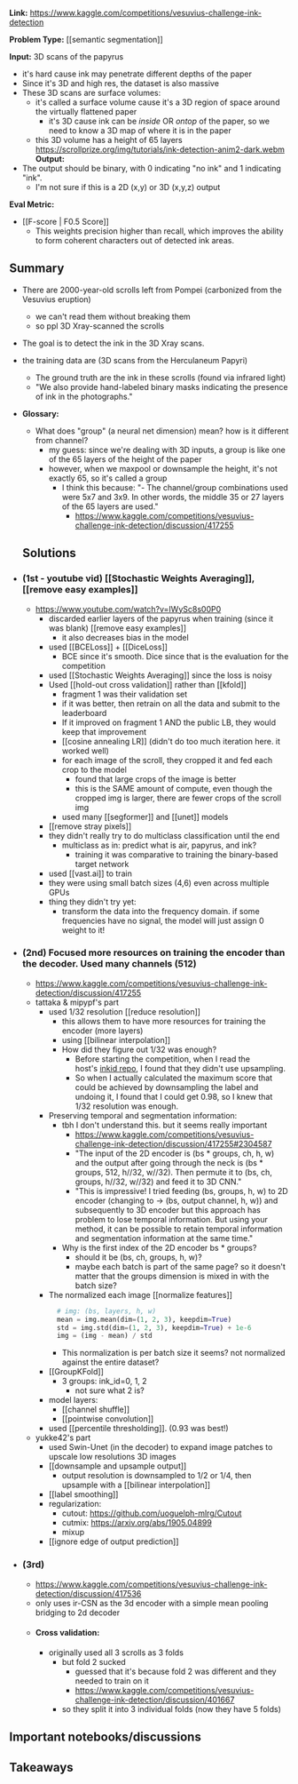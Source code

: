 **Link:** https://www.kaggle.com/competitions/vesuvius-challenge-ink-detection

**Problem Type:** [[semantic segmentation]]

**Input:** 3D scans of the papyrus
- it's hard cause ink may penetrate different depths of the paper
- Since it's 3D and high res, the dataset is also massive
- These 3D scans are surface volumes:
	- it's called a surface volume cause it's a 3D region of space around the virtually flattened paper
		- it's 3D cause ink can be *inside* OR *ontop* of the paper, so we need to know a 3D map of where it is in the paper
	- this 3D volume has a height of 65 layers
	https://scrollprize.org/img/tutorials/ink-detection-anim2-dark.webm
**Output:** 
- The output should be binary, with 0 indicating "no ink" and 1 indicating "ink".
	- I'm not sure if this is a 2D (x,y) or 3D (x,y,z) output

**Eval Metric:**
- [[F-score | F0.5 Score]]
	- This weights precision higher than recall, which improves the ability to form coherent characters out of detected ink areas.
## Summary
- There are 2000-year-old scrolls left from Pompei (carbonized from the Vesuvius eruption)
	- we can't read them without breaking them
	- so ppl 3D Xray-scanned the scrolls
- The goal is to detect the ink in the 3D Xray scans.
- the training data are (3D scans from the Herculaneum Papyri)
	- The ground truth are the ink in these scrolls (found via infrared light)
	- "We also provide hand-labeled binary masks indicating the presence of ink in the photographs."
- **Glossary:**
	- What does "group" (a neural net dimension) mean? how is it different from channel?
		- my guess: since we're dealing with 3D inputs, a group is like one of the 65 layers of the height of the paper
		- however, when we maxpool or downsample the height, it's not exactly 65, so it's called a group
			- I think this because: "- The channel/group combinations used were 5x7 and 3x9. In other words, the middle 35 or 27 layers of the 65 layers are used."
				- https://www.kaggle.com/competitions/vesuvius-challenge-ink-detection/discussion/417255
	## Solutions

- ### (1st - youtube vid) [[Stochastic Weights Averaging]], [[remove easy examples]]
	- https://www.youtube.com/watch?v=IWySc8s00P0
		- discarded earlier layers of the papyrus when training (since it was blank) [[remove easy examples]]
			- it also decreases bias in the model
		- used [[BCELoss]] + [[DiceLoss]]
			- BCE since it's smooth. Dice since that is the evaluation for the competition
		- used [[Stochastic Weights Averaging]] since the loss is noisy
		- Used [[hold-out cross validation]] rather than [[kfold]]
			- fragment 1 was their validation set
			- if it was better, then retrain on all the data and submit to the leaderboard
			- If it improved on fragment 1 AND the public LB, they would keep that improvement
			- [[cosine annealing LR]] (didn't do too much iteration here. it worked well)
			- for each image of the scroll, they cropped it and fed each crop to the model
				- found that large crops of the image is better
				- this is the SAME amount of compute, even though the cropped img is larger, there are fewer crops of the scroll img
			- used many [[segformer]] and [[unet]] models
		- [[remove stray pixels]]
		- they didn't really try to do multiclass classification until the end
			- multiclass as in: predict what is air, papyrus, and ink?
				- training it was comparative to training the binary-based target network
		- used [[vast.ai]] to train
		- they were using small batch sizes (4,6) even across multiple GPUs
		- thing they didn't try yet:
			- transform the data into the frequency domain. if some frequencies have no signal, the model will just assign 0 weight to it!
- ### (2nd) Focused more resources on training the encoder than the decoder. Used many channels (512)
	- https://www.kaggle.com/competitions/vesuvius-challenge-ink-detection/discussion/417255
	- tattaka & mipypf's part
		- used 1/32 resolution [[reduce resolution]]
			- this allows them to have more resources for training the encoder (more layers)
			- using [[bilinear interpolation]]
			- How did they figure out 1/32 was enough?
				- Before starting the competition, when I read the host's [inkid repo](https://github.com/educelab/ink-id/blob/develop/inkid/scripts/train_and_predict.py#L134), I found that they didn't use upsampling.  
				- So when I actually calculated the maximum score that could be achieved by downsampling the label and undoing it, I found that I could get 0.98, so I knew that 1/32 resolution was enough.
		- Preserving temporal and segmentation information:
			- tbh I don't understand this. but it seems really important
				- https://www.kaggle.com/competitions/vesuvius-challenge-ink-detection/discussion/417255#2304587
				- "The input of the 2D encoder is (bs * groups, ch, h, w) and the output after going through the neck is (bs * groups, 512, h//32, w//32). Then permute it to (bs, ch, groups, h//32, w//32) and feed it to 3D CNN."
				- "This is impressive!  I tried feeding (bs, groups, h, w) to 2D encoder (changing to -> (bs, output channel, h, w)) and subsequently to 3D encoder but this approach has problem to lose temporal information. But using your method, it can be possible to retain temporal information and segmentation information at the same time."
			- Why is the first index of the 2D encoder bs * groups?
				- should it be (bs, ch, groups, h, w)?
				- maybe each batch is part of the same page? so it doesn't matter that the groups dimension is mixed in with the batch size?
		- The normalized each image [[normalize features]]
			```python
			  # img: (bs, layers, h, w)
			  mean = img.mean(dim=(1, 2, 3), keepdim=True)
			  std = img.std(dim=(1, 2, 3), keepdim=True) + 1e-6
			  img = (img - mean) / std
			```
			- This normalization is per batch size it seems? not normalized against the entire dataset?
		- [[GroupKFold]]
			- 3 groups: ink_id=0, 1, 2
				- not sure what 2 is?
		- model layers:
			- [[channel shuffle]]
			- [[pointwise convolution]]
		- used [[percentile thresholding]]. (0.93 was best!)
	- yukke42's part
		- used Swin-Unet (in the decoder) to expand image patches to upscale low resolutions 3D images
		- [[downsample and upsample output]]
			- output resolution is downsampled to 1/2 or 1/4, then upsample with a [[bilinear interpolation]]
		- [[label smoothing]]
		- regularization:
			- cutout: https://github.com/uoguelph-mlrg/Cutout
			- cutmix: https://arxiv.org/abs/1905.04899
			- mixup
		- [[ignore edge of output prediction]]
- ### (3rd) 
	- https://www.kaggle.com/competitions/vesuvius-challenge-ink-detection/discussion/417536
	- only uses ir-CSN as the 3d encoder with a simple mean pooling bridging to 2d decoder
	- #### Cross validation:
		- originally used all 3 scrolls as 3 folds
			- but fold 2 sucked
				- guessed that it's because fold 2 was different and they needed to train on it
				- https://www.kaggle.com/competitions/vesuvius-challenge-ink-detection/discussion/401667
			- so they split it into 3 individual folds (now they have 5 folds)

## Important notebooks/discussions

## Takeaways